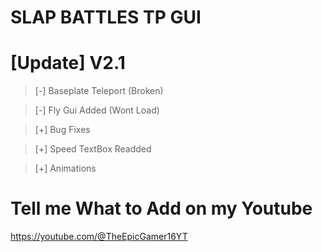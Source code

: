 # **SLAP BATTLES TP GUI**
# [Update] V2.1

> [-] Baseplate Teleport (Broken)

> [-] Fly Gui Added (Wont Load)

> [+] Bug Fixes

> [+] Speed TextBox Readded

> [+] Animations

# Tell me What to Add on my Youtube

https://youtube.com/@TheEpicGamer16YT

